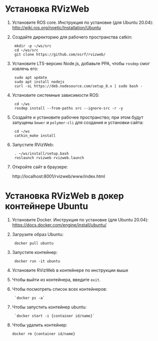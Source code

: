# Установка RVizWeb

1. Установите ROS core. Инструкция по установке (для Ubuntu 20.04):
        http://wiki.ros.org/noetic/Installation/Ubuntu

2. Создайте директорию для рабочего пространства catkin:

        mkdir -p ~/ws/src
        cd ~/ws/src
        git clone https://github.com/osrf/rvizweb/

3. Установите LTS-версию Node.js, добавьте PPA, чтобы `rosdep` смог извлечь его:

        sudo apt update
        sudo apt install nodejs
        curl -sL https://deb.nodesource.com/setup_8.x | sudo bash -

4. Установите системные зависимости ROS:

        cd ~/ws
        rosdep install --from-paths src --ignore-src -r -y

5. Создайте и установите рабочее пространство; при этом будут запущены `bower` и `polymer-cli` для создания и установки сайта:

        cd ~/ws
        catkin_make install

6. Запустите RVizWeb:

        . ~/ws/install/setup.bash
        roslaunch rvizweb rvizweb.launch

7. Откройте сайт в браузере:

    http://localhost:8001/rvizweb/www/index.html


# Установка RVizWeb в докер контейнере Ubuntu

1. Установите Docker. Инструкция по установке (для Ubuntu 20.04):
        https://docs.docker.com/engine/install/ubuntu/

2. Загрузите образ Ubuntu:

        docker pull ubuntu

3. Запустите контейнер:

        docker run -it ubuntu

4. Установите RVizWeb в контейнере по инструкции выше

5. Чтобы выйти из контейнера, введите `exit`.

6. Чтобы посмотреть список всех контейнеров: 

		`docker ps -a`
		
7. Чтобы запустить контейнер ubuntu: 
		
		`docker start -i {container id/name}`

8. Чтобы удалить контейнер:

	`docker rm {container id/name}`
